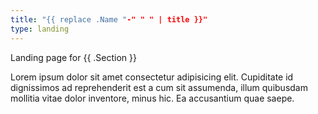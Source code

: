 ```yaml
---
title: "{{ replace .Name "-" " " | title }}"
type: landing
---
```


Landing page for {{ .Section }}

Lorem ipsum dolor sit amet consectetur adipisicing elit. Cupiditate id dignissimos ad reprehenderit est a cum sit assumenda, illum quibusdam mollitia vitae dolor inventore, minus hic. Ea accusantium quae saepe.

